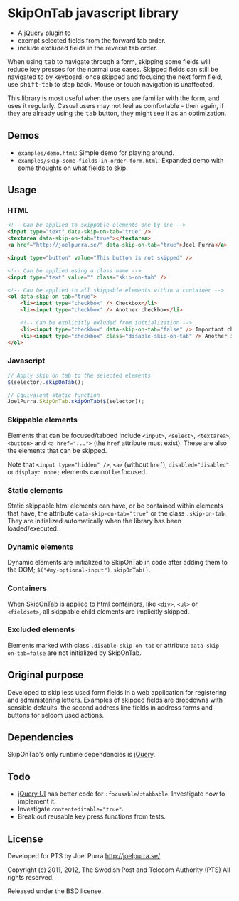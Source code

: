 # SkipOnTab javascript library

* A [jQuery](http://jquery.com/) plugin to
 * exempt selected fields from the forward tab order.
 * include excluded fields in the reverse tab order.

When using <kbd>tab</kbd> to navigate through a form, skipping some fields will reduce key presses for the normal use cases. Skipped fields can still be navigated to by keyboard; once skipped and focusing the next form field, use <kbd>shift</kbd>-<kbd>tab</kbd> to step back. Mouse or touch navigation is unaffected.

This library is most useful when the users are familiar with the form, and uses it regularly. Casual users may not feel as comfortable - then again, if they are already using the <kbd>tab</kbd> button, they might see it as an optimization.

## Demos
* `examples/demo.html`: Simple demo for playing around.
* `examples/skip-some-fields-in-order-form.html`: Expanded demo with some thoughts on what fields to skip.

## Usage

### HTML

```html
<!-- Can be applied to skippable elements one by one -->
<input type="text" data-skip-on-tab="true" />
<textarea data-skip-on-tab="true"></textarea>
<a href="http://joelpurra.se/" data-skip-on-tab="true">Joel Purra</a>

<input type="button" value="This button is not skipped" />

<!-- Can be applied using a class name -->
<input type="text" value="" class="skip-on-tab" />

<!-- Can be applied to all skippable elements within a container -->
<ol data-skip-on-tab="true">
	<li><input type="checkbox" /> Checkbox</li>
	<li><input type="checkbox" /> Another checkbox</li>

	<!-- Can be explicitly exluded from initialization -->
	<li><input type="checkbox" data-skip-on-tab="false" /> Important checkbox</li>
	<li><input type="checkbox" class="disable-skip-on-tab" /> Another important checkbox</li>
</ol>
```

### Javascript

```javascript
// Apply skip on tab to the selected elements
$(selector).skipOnTab();

// Equivalent static function
JoelPurra.SkipOnTab.skipOnTab($(selector));
```

### Skippable elements
Elements that can be focused/tabbed include `<input>`, `<select>`, `<textarea>`, `<button>` and `<a href="...">` (the `href` attribute must exist). These are also the elements that can be skipped.

Note that `<input type="hidden" />`, `<a>` (without `href`), `disabled="disabled"` or `display: none;` elements cannot be focused.

### Static elements
Static skippable html elements can have, or be contained within elements that have, the attribute `data-skip-on-tab="true"` or the class `.skip-on-tab`. They are initialized automatically when the library has been loaded/executed.

### Dynamic elements
Dynamic elements are initialized to SkipOnTab in code after adding them to the DOM; `$("#my-optional-input").skipOnTab()`.

### Containers
When SkipOnTab is applied to html containers, like `<div>`, `<ul>` or `<fieldset>`, all skippable child elements are implicitly skipped.

### Excluded elements
Elements marked with class `.disable-skip-on-tab` or attribute `data-skip-on-tab=false` are not initialized by SkipOnTab.

## Original purpose
Developed to skip less used form fields in a web application for registering and administering letters. Examples of skipped fields are dropdowns with sensible defaults, the second address line fields in address forms and buttons for seldom used actions.

## Dependencies
SkipOnTab's only runtime dependencies is [jQuery](http://jquery.com/).

## Todo

* [jQuery UI](http://jqueryui.com/) has better code for `:focusable`/`:tabbable`. Investigate how to implement it.
* Investigate `contenteditable="true"`.
* Break out reusable key press functions from tests.

## License
Developed for PTS by Joel Purra <http://joelpurra.se/>

Copyright (c) 2011, 2012, The Swedish Post and Telecom Authority (PTS)
All rights reserved.

Released under the BSD license.
